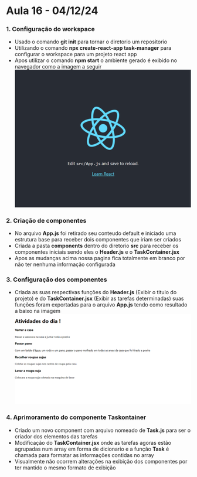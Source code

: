 # Aula 16 - 04/12/24

### 1. Configuração do workspace
- Usado o comando **git init** para tornar o diretorio um repositorio
- Utilizando o comando **npx create-react-app task-manager** para configurar o workspace para um projeto react app
- Apos utilizar o comando **npm start** o ambiente gerado é exibido no navegador como a imagem a seguir
![Tela inicial](task-manager/readme-images/Inicio.png)


### 2. Criação de componentes 
- No arquivo **App.js** foi retirado seu conteudo default e iniciado uma estrutura base para receber dois componentes que iriam ser criados
- Criada a pasta **components** dentro do diretorio **src** para receber os componentes iniciais sendo eles o **Header.js** e o **TaskContainer.jsx**
- Apos as mudanças acima nossa pagina fica totalmente em branco por não ter nenhuma informação configurada

### 3. Configuração dos componentes 
- Criada as suas respectivas funções do **Header.js** (Exibir o titulo do projeto) e do **TaskContainer.jsx** (Exibir as tarefas determinadas) suas funções foram exportadas para o arquivo **App.js** tendo como resultado a baixo na imagem
![Primeiras Configurações](task-manager/readme-images/PrimeirasConfigurações.png)

### 4. Aprimoramento do componente Taskontainer
- Criado um novo component com arquivo nomeado de **Task.js** para ser o criador dos elementos das tarefas
- Modificação do **TaskContainer.jsx** onde as tarefas agoras estão agrupadas num array em forma de dicionario e a função **Task** é chamada para formatar as informações contidas no array
- Visualmente não ocorrem alterações na exibição dos componentes por ter mantido o mesmo formato de exibição